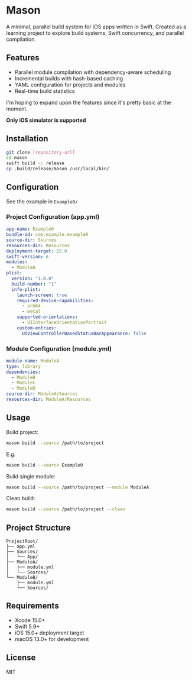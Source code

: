 # Mason

A minimal, parallel build system for iOS apps written in Swift. Created as a learning project to explore build systems, Swift concurrency, and parallel compilation.

## Features

- Parallel module compilation with dependency-aware scheduling
- Incremental builds with hash-based caching
- YAML configuration for projects and modules
- Real-time build statistics

I'm hoping to expand upon the features since it's pretty basic at the moment.

**Only iOS simulator is supported**

## Installation

```bash
git clone [repository-url]
cd mason
swift build -c release
cp .build/release/mason /usr/local/bin/
```

## Configuration

See the example in `Example0/`

### Project Configuration (app.yml)

```yaml
app-name: Example0
bundle-id: com.example.example0
source-dir: Sources
resources-dir: Resources
deployment-target: 15.0
swift-version: 6
modules:
  - ModuleA
plist:
  version: "1.0.0"
  build-number: "1"
  info-plist:
    launch-screen: true
    required-device-capabilities:
      - arm64
      - metal
    supported-orientations:
      - UIInterfaceOrientationPortrait
    custom-entries:
      UIViewControllerBasedStatusBarAppearance: false
```

### Module Configuration (module.yml)

```yaml
module-name: ModuleA
type: library
dependencies:
  - ModuleB
  - ModuleC
  - ModuleD
source-dir: ModuleA/Sources
resources-dir: ModuleA/Resources
```

## Usage

Build project:
```bash
mason build --source /path/to/project
```

E.g.
```bash
mason build --source Example0
```

Build single module:
```bash
mason build --source /path/to/project --module ModuleA
```

Clean build:
```bash
mason build --source /path/to/project --clean
```

## Project Structure

```
ProjectRoot/
├── app.yml
├── Sources/
│   └── App/
├── ModuleA/
│   ├── module.yml
│   └── Sources/
└── ModuleB/
    ├── module.yml
    └── Sources/
```

## Requirements

- Xcode 15.0+
- Swift 5.9+
- iOS 15.0+ deployment target
- macOS 13.0+ for development

## License

MIT
